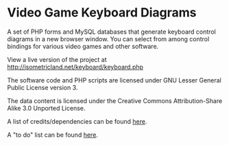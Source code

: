# Video Game Keyboard Diagrams

A set of PHP forms and MySQL databases that generate keyboard control diagrams in a new browser window. You can select from among control bindings for various video games and other software.

View a live version of the project at http://isometricland.net/keyboard/keyboard.php

The software code and PHP scripts are licensed under GNU Lesser General Public License version 3.

The data content is licensed under the Creative Commons Attribution-Share Alike 3.0 Unported License.

A list of credits/dependencies can be found [here](credits.md).

A "to do" list can be found [here](to_do_list.txt).
